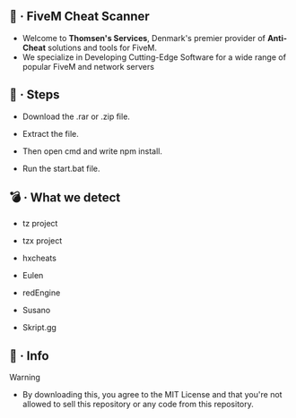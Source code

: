 ## 🚀 · **FiveM Cheat Scanner**

- Welcome to **Thomsen's Services**, Denmark's premier provider of **Anti-Cheat** solutions and tools for FiveM. 
- We specialize in Developing Cutting-Edge Software for a wide range of popular FiveM and network servers

## 👣 · **Steps**

- Download the .rar or .zip file.

- Extract the file.

- Then open cmd and write npm install.

- Run the start.bat file.


## 💣 · **What we detect**

- tz project

- tzx project

- hxcheats

- Eulen

- redEngine

- Susano

- Skript.gg

## 📨 · Info

> [!WARNING]
> - By downloading this, you agree to the MIT License and that you're not allowed to sell this repository or any code from this repository.
